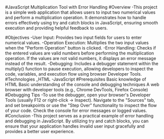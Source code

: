 #JavaScript Multiplication Tool with Error Handling
#Overview
-This project is a simple web application that allows users to input two numerical values and perform a multiplication operation. It demonstrates how to handle errors effectively using try and catch blocks in JavaScript, ensuring smooth execution and providing helpful feedback to users.

#Objectives
-User Input: Provides two input fields for users to enter numerical values.
-Operation Execution: Multiplies the two input values when the "Perform Operation" button is clicked.
-Error Handling: Checks if the entered values are valid numbers before performing the multiplication operation. If the values are not valid numbers, it displays an error message instead of the result.
-Debugging: Includes a debugger statement within the multiply() function to pause execution, allowing developers to inspect the code, variables, and execution flow using browser Developer Tools.
#Technologies
_HTML
-JavaScript
#Prerequisites
Basic knowledge of HTML
Basic understanding of the console and debugging techniques
A web browser with developer tools (e.g., Chrome DevTools, Firefox Console)
#Debugging Tips
-To use the debugger, open your browser's Developer Tools (usually F12 or right-click -> Inspect).
Navigate to the "Sources" tab, and set breakpoints or use the "Step Over" functionality to inspect the flow of your code.
Check the console for error messages or logged values.
#Conclusion
-This project serves as a practical example of error handling and debugging in JavaScript. By utilizing try and catch blocks, you can ensure that your application handles invalid user input gracefully and provides a better user experience.
